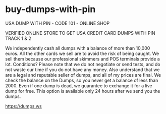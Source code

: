 # buy-dumps-with-pin

USA DUMP WITH PIN - CODE 101 - ONLINE SHOP

VERIFIED ONLINE STORE TO GET USA CREDIT CARD DUMPS WITH PIN TRACK 1 & 2

We independently cash all dumps with a balance of more than 10,000 euros. All the other cards we sell are to avoid the risk of being caught. We sell them because our professional skimmers and POS terminals provide a lot. 
Conditions? Please note that we do not negotiate or send tests, and do not waste our time if you do not have any money. Also understand that we are a legal and reputable seller of dumps, and all of my prices are final. 
We check the balance on the Dumps, so you never get a balance of less than 2000. Even if one dump is dead, we guarantee to exchange it for a live dump for free. 
This option is available only 24 hours after we send you the dumps.

https://dumps.ws
